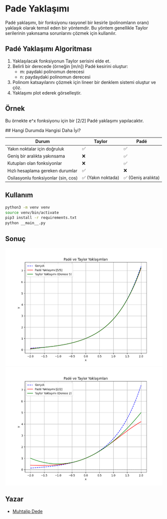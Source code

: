 # Pade Yaklaşımı

Padé yaklaşımı, bir fonksiyonu rasyonel bir kesirle (polinomların oranı) yaklaşık olarak temsil eden bir yöntemdir. Bu yöntem genellikle Taylor serilerinin yakınsama sorunlarını çözmek için kullanılır.

## Padé Yaklaşımı Algoritması

1. Yaklaşılacak fonksiyonun Taylor serisini elde et.
2. Belirli bir derecede (örneğin [m/n]) Padé kesirini oluştur:
    - m: paydaki polinomun derecesi
    - n: paydaydaki polinomun derecesi
3. Polinom katsayılarını çözmek için lineer bir denklem sistemi oluştur ve çöz.
4. Yaklaşımı plot ederek görselleştir.

## Örnek

Bu örnekte e^x fonksiyonu için bir [2/2] Padé yaklaşımı yapılacaktır.

## Hangi Durumda Hangisi Daha İyi?

| Durum                              | Taylor                | Padé                  |
|------------------------------------|-----------------------|-----------------------|
| Yakın noktalar için doğruluk       | ✅                    | ✅                    |
| Geniş bir aralıkta yakınsama       | ❌                    | ✅                    |
| Kutupları olan fonksiyonlar        | ❌                    | ✅                    |
| Hızlı hesaplama gereken durumlar   | ✅                    | ❌                    |
| Osilasyonlu fonksiyonlar (sin, cos)| ✅ (Yakın noktada)    | ✅ (Geniş aralıkta)   |

## Kullanım

```bash
python3 -m venv venv
source venv/bin/activate
pip3 install -r requirements.txt
python __main__.py
```

## Sonuç

![Figure_1](Figure_1.png)
![Figure_2](Figure_2.png)

## Yazar

- [Muhtalip Dede](mailto:muhtalipdede@gmail.com)
